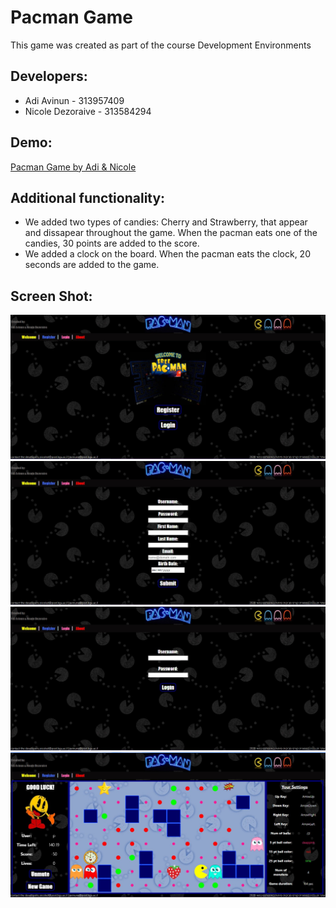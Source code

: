 # Pacman Game

This game was created as part of the course Development Environments

## Developers:
  * Adi Avinun - 313957409
  * Nicole Dezoraive - 313584294


## Demo:
[Pacman Game by Adi & Nicole](https://sise-web-development-environments.github.io/assignment2-adi-nicole/)

## Additional functionality:

  * We added two types of candies: Cherry and Strawberry, that appear and dissapear throughout the game. When the pacman eats one of the candies, 30 points are added to the score.
  * We added a clock on the board. When the pacman eats the clock, 20 seconds are added to the game.

## Screen Shot:
![Wellcome](https://github.com/SISE-Web-Development-Environments/assignment2-adi-nicole/blob/master/resources/imgWel.jpeg)
![Register](https://github.com/SISE-Web-Development-Environments/assignment2-adi-nicole/blob/master/resources/imgRegister.jpeg)
![Login](https://github.com/SISE-Web-Development-Environments/assignment2-adi-nicole/blob/master/resources/imgLogin.jpeg)
![Game](https://github.com/SISE-Web-Development-Environments/assignment2-adi-nicole/blob/master/resources/imgGame.jpeg)




